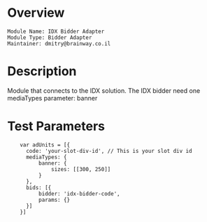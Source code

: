 # Overview

```
Module Name: IDX Bidder Adapter
Module Type: Bidder Adapter
Maintainer: dmitry@brainway.co.il
```

# Description

Module that connects to the IDX solution.
The IDX bidder need one mediaTypes parameter: banner

# Test Parameters
```
    var adUnits = [{
      code: 'your-slot-div-id', // This is your slot div id
      mediaTypes: {
          banner: {
              sizes: [[300, 250]]
          }
      },
      bids: [{
          bidder: 'idx-bidder-code',
          params: {}
      }]
    }]
```

